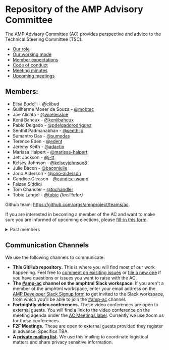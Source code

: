 # Repository of the AMP Advisory Committee

The AMP Advisory Committee (AC) provides perspective and advice to the Technical Steering Committee (TSC).

- [Our role](https://github.com/ampproject/meta/blob/master/GOVERNANCE.md#advisory-committee-ac)
- [Our working mode](https://github.com/ampproject/meta-ac/blob/master/WORKING_MODE.md)
- [Member expectations](https://github.com/ampproject/meta-ac/blob/master/MEMBER_EXPECTATIONS.md)
- [Code of conduct](https://github.com/ampproject/meta/blob/master/CODE_OF_CONDUCT.md)
- [Meeting minutes](https://github.com/ampproject/meta-ac/tree/master/meetings)
- [Upcoming meetings][meetings]

## Members:

- Elisa Budelli - [@elibud](https://github.com/elibud)
- Guilherme Moser de Souza - [@mobtec](https://github.com/mobtec)
- Joe Alicata - [@wirelessjoe](https://github.com/wirelessjoe)
- Kenji Baheux - [@kenjibaheux](https://github.com/kenjibaheux)
- Pablo Delgado - [@pdelgadorodriguez](https://github.com/pdelgadorodriguez)
- Senthil Padmanabhan - [@senthilp](https://github.com/senthilp)
- Sumantro Das - [@sumodas](https://github.com/sumodas)
- Terence Eden - [@edent](https://github.com/edent)
- Jeremy Keith - [@adactio](https://github.com/adactio)
- Marissa Halpert - [@marissa-halpert](https://github.com/marissa-halpert)
- Jett Jackson - [@j-tt](https://github.com/j-tt)
- Kelsey Johnson - [@kelseyjohnson8](https://github.com/kelseyjohnson8)
- Julie Bacon - [@baconjulie](https://github.com/baconjulie)
- Jono Alderson - [@jono-alderson](https://github.com/jono-alderson)
- Candice Gleason - [@candice-womp](https://github.com/candice-womp)
- Faizan Siddiqi
- Tom Chandler - [@tpchandler](https://github.com/tpchandler)
- Tobie Langel - [@tobie](https://github.com/tobie) _(facilitator)_

Github team: https://github.com/orgs/ampproject/teams/ac.

If you are interested in becoming a member of the AC and want to make sure you are informed of upcoming elections, please [fill-in this form][form].

<details>
  <summary>Past members</summary>
  
  - Dane Knecht - [@dknecht](https://github.com/dknecht)
  - Graham Loh - [@grahamle](https://github.com/grahamle)
  - Jervay Singh - [@jervay](https://github.com/jervay)
  - Léonie Watson - [@LJWatson](https://github.com/LJWatson)
  - Levi Durfee - [@levidurfee](https://github.com/levidurfee)
  - Nicole Sullivan - [@stubbornella](https://github.com/stubbornella)
  - Ted Shuter - [@TedShuter](https://github.com/TedShuter)
  - Tim Jones - [@tones](https://github.com/tones)
  - Ali Ghassemi - [@aghassemi](https://github.com/aghassemi)
  - Brian Howard - [@brianwhoward](https://github.com/brianwhoward) _(interim)_
  - Charles Vazac - [@cvazac](https://github.com/cvazac)
  - David Merrell - [@dymerrell](https://github.com/dymerrell)
  - Maggie Wettergreen - [@mjwettergreen](https://github.com/mjwettergreen)
  - Melanie Sumner - [@melsumner](https://github.com/melsumner)
  - Melissa DePuydt - [@msteffan](https://github.com/msteffan)

</details>

## Communication Channels

We use the following channels to communicate:

- **This GitHub repository.** This is where you will find most of our work happening. Feel free to [comment on exisiting issues][issues] or [file a new one][new-issue] if you have questions or issues you want to raise with the AC.
- **The [#amp-ac][slack-channel] channel on the amphtml Slack workspace.** If you aren't a member of the amphtml workspace, enter your email address on the [AMP Developer Slack Signup form][slack-signup] to get invited to the Slack workspace, from which you'll be able to join the [#amp-ac][slack-channel] channel.
- **Fortnightly video conferences.** These video conferences are open to external guests. You will find a link to the video conference on the meeting agenda under the [AC Meetings label][meetings]. Currently we use zoom.us for these conferences.
- **F2F Meetings.** These are open to external guests provided they register in advance. Specifics TBA.
- **A [private mailing list][mailing-list].** We use this mailing to coordinate logistical matters and share privacy sensitive information.

[meetings]: https://github.com/ampproject/meta-ac/labels/AC%20Meeting
[issues]: https://github.com/ampproject/meta-ac/issues
[new-issue]: https://github.com/ampproject/meta-ac/issues/new
[slack-channel]: https://amphtml.slack.com/messages/amp-ac/
[slack-signup]: https://docs.google.com/forms/d/e/1FAIpQLSd83J2IZA6cdR6jPwABGsJE8YL4pkypAbKMGgUZZriU7Qu6Tg/viewform?fbzx=4406980310789882877
[mailing-list]: https://groups.google.com/a/ampproject.org/forum/#!forum/ac
[form]: https://forms.gle/nv5pg1jTH2HySr9u8
